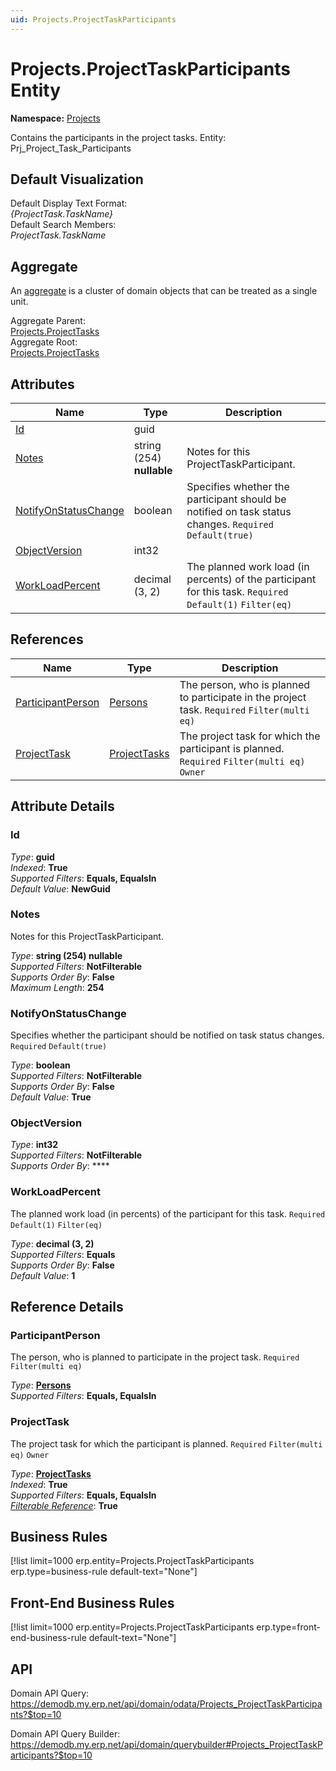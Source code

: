 ```yaml
---
uid: Projects.ProjectTaskParticipants
---
```

# Projects.ProjectTaskParticipants Entity

**Namespace:** [Projects](Projects.md)  

Contains the participants in the project tasks. Entity: Prj_Project_Task_Participants

## Default Visualization
Default Display Text Format:  
_{ProjectTask.TaskName}_  
Default Search Members:  
_ProjectTask.TaskName_  

## Aggregate
An [aggregate](https://docs.erp.net/tech/advanced/concepts/aggregates.html) is a cluster of domain objects that can be treated as a single unit.  

Aggregate Parent:  
[Projects.ProjectTasks](Projects.ProjectTasks.md)  
Aggregate Root:  
[Projects.ProjectTasks](Projects.ProjectTasks.md)  

## Attributes

| Name | Type | Description |
| ---- | ---- | --- |
| [Id](Projects.ProjectTaskParticipants.md#id) | guid |  
| [Notes](Projects.ProjectTaskParticipants.md#notes) | string (254) __nullable__ | Notes for this ProjectTaskParticipant. 
| [NotifyOnStatusChange](Projects.ProjectTaskParticipants.md#notifyonstatuschange) | boolean | Specifies whether the participant should be notified on task status changes. `Required` `Default(true)` 
| [ObjectVersion](Projects.ProjectTaskParticipants.md#objectversion) | int32 |  
| [WorkLoadPercent](Projects.ProjectTaskParticipants.md#workloadpercent) | decimal (3, 2) | The planned work load (in percents) of the participant for this task. `Required` `Default(1)` `Filter(eq)` 

## References

| Name | Type | Description |
| ---- | ---- | --- |
| [ParticipantPerson](Projects.ProjectTaskParticipants.md#participantperson) | [Persons](General.Contacts.Persons.md) | The person, who is planned to participate in the project task. `Required` `Filter(multi eq)` |
| [ProjectTask](Projects.ProjectTaskParticipants.md#projecttask) | [ProjectTasks](Projects.ProjectTasks.md) | The project task for which the participant is planned. `Required` `Filter(multi eq)` `Owner` |


## Attribute Details

### Id

_Type_: **guid**  
_Indexed_: **True**  
_Supported Filters_: **Equals, EqualsIn**  
_Default Value_: **NewGuid**  

### Notes

Notes for this ProjectTaskParticipant.

_Type_: **string (254) __nullable__**  
_Supported Filters_: **NotFilterable**  
_Supports Order By_: **False**  
_Maximum Length_: **254**  

### NotifyOnStatusChange

Specifies whether the participant should be notified on task status changes. `Required` `Default(true)`

_Type_: **boolean**  
_Supported Filters_: **NotFilterable**  
_Supports Order By_: **False**  
_Default Value_: **True**  

### ObjectVersion

_Type_: **int32**  
_Supported Filters_: **NotFilterable**  
_Supports Order By_: ****  

### WorkLoadPercent

The planned work load (in percents) of the participant for this task. `Required` `Default(1)` `Filter(eq)`

_Type_: **decimal (3, 2)**  
_Supported Filters_: **Equals**  
_Supports Order By_: **False**  
_Default Value_: **1**  


## Reference Details

### ParticipantPerson

The person, who is planned to participate in the project task. `Required` `Filter(multi eq)`

_Type_: **[Persons](General.Contacts.Persons.md)**  
_Supported Filters_: **Equals, EqualsIn**  

### ProjectTask

The project task for which the participant is planned. `Required` `Filter(multi eq)` `Owner`

_Type_: **[ProjectTasks](Projects.ProjectTasks.md)**  
_Indexed_: **True**  
_Supported Filters_: **Equals, EqualsIn**  
_[Filterable Reference](https://docs.erp.net/dev/domain-api/filterable-references.html)_: **True**  



## Business Rules

[!list limit=1000 erp.entity=Projects.ProjectTaskParticipants erp.type=business-rule default-text="None"]

## Front-End Business Rules

[!list limit=1000 erp.entity=Projects.ProjectTaskParticipants erp.type=front-end-business-rule default-text="None"]

## API

Domain API Query:
<https://demodb.my.erp.net/api/domain/odata/Projects_ProjectTaskParticipants?$top=10>

Domain API Query Builder:
<https://demodb.my.erp.net/api/domain/querybuilder#Projects_ProjectTaskParticipants?$top=10>

